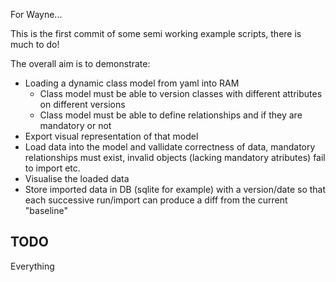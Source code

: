 For Wayne...

This is the first commit of some semi working example scripts, there is much to do!

The overall aim is to demonstrate:
- Loading a dynamic class model from yaml into RAM
  - Class model must be able to version classes with different attributes on different versions
  - Class model must be able to define relationships and if they are mandatory or not
- Export visual representation of that model
- Load data into the model and vallidate correctness of data, mandatory relationships must exist, invalid objects (lacking mandatory atributes) fail to import etc.
- Visualise the loaded data
- Store imported data in DB (sqlite for example) with a version/date so that each successive run/import can produce a diff from the current "baseline"

## TODO

Everything